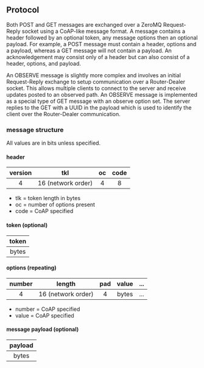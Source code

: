 ## Protocol

Both POST and GET messages are exchanged over a ZeroMQ Request-Reply socket using a CoAP-like message format. A message contains a header followed by an optional token, any message options then an optional payload. For example, a POST message must contain a header, options and a payload, whereas a GET message will not contain a payload. An acknowledgement may consist only of a header but can also consist of a header, options, and payload.

An OBSERVE message is slightly more complex and involves an initial Request-Reply exchange to setup communication over a Router-Dealer socket. This allows multiple clients to connect to the server and receive updates posted to an observed path. An OBSERVE message is implemented as a special type of GET message with an observe option set. The server replies to the GET with a UUID in the payload which is used to identify the client over the Router-Dealer communication.

### message structure

All values are in bits unless specified.

#### header
| version  | tkl | oc | code |
| :--: | :--: |  :--: | :--: |
| 4 | 16 (network order) | 4 | 8 |

* tlk = token length in bytes
* oc = number of options present
* code = CoAP specified

#### token (optional)
| token |
| :--: |
| bytes |
#### options (repeating)
| number  | length | pad | value | ... | 
| :--: | :--: |  :--: | :--: | :--: | 
| 4 | 16 (network order) | 4 | bytes | ... |

* number = CoAP specified
* value = CoAP specified

#### message payload (optional)
| payload |
| :--: |
| bytes |
